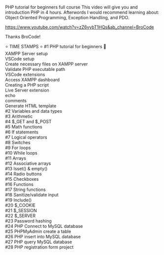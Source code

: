 PHP tutorial for beginners full course
This video will give you and introduction PHP in 4 hours. Afterwords I would recommend learning about: Object Oriented Programming, Exception Handling, and PDO.

https://www.youtube.com/watch?v=zZ6vybT1HQs&ab_channel=BroCode

Thanks BroCode!

⭐ TIME STAMPS ⭐
#1  PHP tutorial for beginners 🐘 <br>
    XAMPP Server setup <br>
    VSCode setup <br>
    Create necessary files on XAMPP server <br>
    Validate PHP executable path <br>
    VSCode extensions <br>
    Access XAMPP dashboard <br>
    Creating a PHP script <br>
    Live Server extension <br>
    echo <br>
    comments <br>
    Generate HTML template <br>
#2  Variables and data types <br>
#3   Arithmetic <br>
#4   $_GET and $_POST <br>
#5   Math functions <br>
#6   If statements <br>
#7   Logical operators <br>
#8   Switches <br>
#9   For loops <br>
#10  While loops <br>
#11  Arrays <br>
#12  Associative arrays <br>
#13  Isset() & empty() <br>
#14  Radio buttons <br>
#15  Checkboxes <br>
#16  Functions <br>
#17  String functions <br>
#18  Sanitize/validate input <br>
#19  Include() <br>
#20  $_COOKIE <br>
#21  $_SESSION <br>
#22  $_SERVER <br>
#23  Password hashing <br>
#24  PHP Connect to MySQL database <br>
#25  PHPMyAdmin create a table <br>
#26  PHP insert into MySQL database <br>
#27  PHP query MySQL database <br>
#28  PHP registration form project <br>
